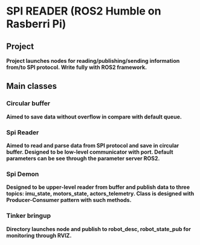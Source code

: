 # SPI READER (ROS2 Humble on Rasberri Pi)

## Project
**Project launches nodes for reading/publishing/sending information from/to SPI protocol. Write fully with ROS2 framework.**

## Main classes
### Circular buffer
**Aimed to save data without overflow in compare with default queue.**

### Spi Reader
**Aimed to read and parse data from SPI protocol and save in circular buffer. Designed to be low-level communicator with port. Default parameters can be see through the parameter server ROS2.**

### Spi Demon
**Designed to be upper-level reader from buffer and publish data to three topics: imu_state, motors_state, actors_telemetry. Class is designed with Producer-Consumer pattern with such methods.**

### Tinker bringup
**Directory launches node and publish to robot_desc, robot_state_pub for monitoring through RVIZ.**
